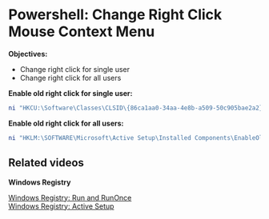 # Powershell: Change Right Click Mouse Context Menu

<b>Objectives:</b>

* Change right click for single user
* Change right click for all users

<b>Enable old right click for single user:</b>

```powershell
ni "HKCU:\Software\Classes\CLSID\{86ca1aa0-34aa-4e8b-a509-50c905bae2a2}\InprocServer32" -Value "" -Force
```

<b>Enable old right click for all users:</b>

```powershell
ni "HKLM:\SOFTWARE\Microsoft\Active Setup\Installed Components\EnableOldRightClick" | New-ItemProperty -Name "StubPath" -Value 'REG ADD "HKCU\Software\Classes\CLSID\{86ca1aa0-34aa-4e8b-a509-50c905bae2a2}\InprocServer32" /f /ve'
```

## Related videos

<b>Windows Registry</b>

[Windows Registry: Run and RunOnce](https://youtu.be/zgFzCq5uEPw) <br />
[Windows Registry: Active Setup](https://youtu.be/HrVJ7wdvfmo)